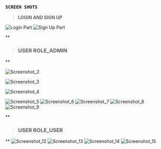 

### **`SCREEN SHOTS`**

>  **LOGIN AND SIGN UP**

![Login Part](https://user-images.githubusercontent.com/53602829/94076173-2eb31000-fe05-11ea-8ba2-96c1abf9a378.png)
![Sign Up Part](https://user-images.githubusercontent.com/53602829/94076186-35418780-fe05-11ea-8363-97471db7c697.png)

**

> ### USER ROLE_ADMIN

**

![Screenshot_2](https://user-images.githubusercontent.com/53602829/94075868-9f0d6180-fe04-11ea-8d57-2d1a5921256a.png)

![Screenshot_3](https://user-images.githubusercontent.com/53602829/94075921-b8aea900-fe04-11ea-90e6-79ca982acd37.png)

![Screenshot_4](https://user-images.githubusercontent.com/53602829/94075929-bd735d00-fe04-11ea-95be-aaecd49aed85.png)

![Screenshot_5](https://user-images.githubusercontent.com/53602829/94075941-c19f7a80-fe04-11ea-9b70-212cfd029019.png)
![Screenshot_6](https://user-images.githubusercontent.com/53602829/94075942-c2d0a780-fe04-11ea-9f14-ea73a10a594c.png)
![Screenshot_7](https://user-images.githubusercontent.com/53602829/94075943-c3693e00-fe04-11ea-89b7-1a3214c199e9.png)
![Screenshot_8](https://user-images.githubusercontent.com/53602829/94076014-e09e0c80-fe04-11ea-8703-da1925f0a7d4.png)
![Screenshot_9](https://user-images.githubusercontent.com/53602829/94076015-e1cf3980-fe04-11ea-8b1d-80152fcf6921.png)


**

> ### USER ROLE_USER

**
![Screenshot_12](https://user-images.githubusercontent.com/53602829/94076384-9ff2c300-fe05-11ea-8cd8-4326dc38536a.png)
![Screenshot_13](https://user-images.githubusercontent.com/53602829/94076395-a5500d80-fe05-11ea-8910-f1dbf33618b6.png)
![Screenshot_14](https://user-images.githubusercontent.com/53602829/94076397-a6813a80-fe05-11ea-880c-05c86e725192.png)
![Screenshot_15](https://user-images.githubusercontent.com/53602829/94076402-a719d100-fe05-11ea-9a57-6b46bfde10e9.png)




